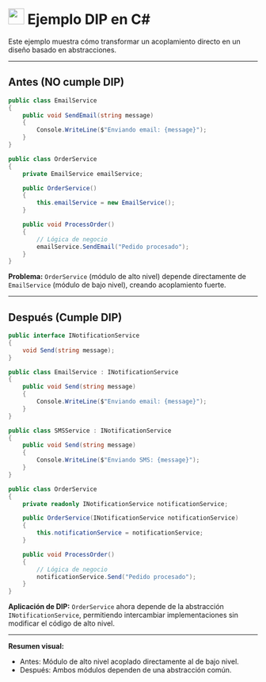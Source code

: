 # <img src="https://cdn.jsdelivr.net/gh/devicons/devicon/icons/csharp/csharp-original.svg" width="32"/> Ejemplo DIP en C#

Este ejemplo muestra cómo transformar un acoplamiento directo en un diseño basado en abstracciones.

---

## Antes (NO cumple DIP)
```csharp
public class EmailService
{
    public void SendEmail(string message)
    {
        Console.WriteLine($"Enviando email: {message}");
    }
}

public class OrderService
{
    private EmailService emailService;

    public OrderService()
    {
        this.emailService = new EmailService();
    }

    public void ProcessOrder()
    {
        // Lógica de negocio
        emailService.SendEmail("Pedido procesado");
    }
}
```

**Problema:** `OrderService` (módulo de alto nivel) depende directamente de `EmailService` (módulo de bajo nivel), creando acoplamiento fuerte.

---

## Después (Cumple DIP)
```csharp
public interface INotificationService
{
    void Send(string message);
}

public class EmailService : INotificationService
{
    public void Send(string message)
    {
        Console.WriteLine($"Enviando email: {message}");
    }
}

public class SMSService : INotificationService
{
    public void Send(string message)
    {
        Console.WriteLine($"Enviando SMS: {message}");
    }
}

public class OrderService
{
    private readonly INotificationService notificationService;

    public OrderService(INotificationService notificationService)
    {
        this.notificationService = notificationService;
    }

    public void ProcessOrder()
    {
        // Lógica de negocio
        notificationService.Send("Pedido procesado");
    }
}
```

**Aplicación de DIP:**
`OrderService` ahora depende de la abstracción `INotificationService`, permitiendo intercambiar implementaciones sin modificar el código de alto nivel.

---

**Resumen visual:**
- Antes: Módulo de alto nivel acoplado directamente al de bajo nivel.
- Después: Ambos módulos dependen de una abstracción común.
